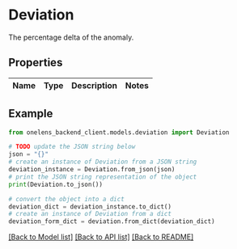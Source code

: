 # Deviation

The percentage delta of the anomaly.

## Properties

Name | Type | Description | Notes
------------ | ------------- | ------------- | -------------

## Example

```python
from onelens_backend_client.models.deviation import Deviation

# TODO update the JSON string below
json = "{}"
# create an instance of Deviation from a JSON string
deviation_instance = Deviation.from_json(json)
# print the JSON string representation of the object
print(Deviation.to_json())

# convert the object into a dict
deviation_dict = deviation_instance.to_dict()
# create an instance of Deviation from a dict
deviation_form_dict = deviation.from_dict(deviation_dict)
```
[[Back to Model list]](../README.md#documentation-for-models) [[Back to API list]](../README.md#documentation-for-api-endpoints) [[Back to README]](../README.md)


